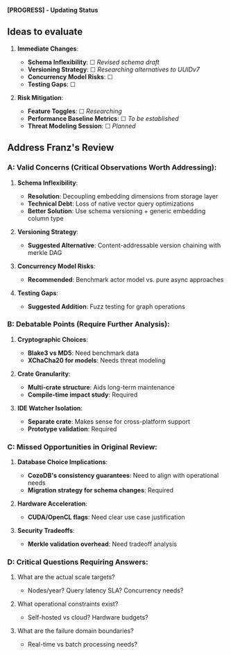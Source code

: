 **[PROGRESS] - Updating Status**

## Ideas to evaluate

1. **Immediate Changes**:
   - **Schema Inflexibility**: ☐ *Revised schema draft*
   - **Versioning Strategy**: ☐ *Researching alternatives to UUIDv7*
   - **Concurrency Model Risks**: ☐
   - **Testing Gaps**: ☐

2. **Risk Mitigation**:
   - **Feature Toggles**: ☐ *Researching*
   - **Performance Baseline Metrics**: ☐ *To be established*
   - **Threat Modeling Session**: ☐ *Planned*

## Address Franz's Review

### A: **Valid Concerns** (Critical Observations Worth Addressing):

1. **Schema Inflexibility**:
   - **Resolution**: Decoupling embedding dimensions from storage layer
   - **Technical Debt**: Loss of native vector query optimizations
   - **Better Solution**: Use schema versioning + generic embedding column type

2. **Versioning Strategy**:
   - **Suggested Alternative**: Content-addressable version chaining with merkle DAG

3. **Concurrency Model Risks**:
   - **Recommended**: Benchmark actor model vs. pure async approaches

4. **Testing Gaps**:
   - **Suggested Addition**: Fuzz testing for graph operations

### B: **Debatable Points** (Require Further Analysis):

1. **Cryptographic Choices**:
   - **Blake3 vs MD5**: Need benchmark data
   - **XChaCha20 for models**: Needs threat modeling

2. **Crate Granularity**:
   - **Multi-crate structure**: Aids long-term maintenance
   - **Compile-time impact study**: Required

3. **IDE Watcher Isolation**:
   - **Separate crate**: Makes sense for cross-platform support
   - **Prototype validation**: Required

### C: **Missed Opportunities** in Original Review:

1. **Database Choice Implications**:
   - **CozoDB's consistency guarantees**: Need to align with operational needs
   - **Migration strategy for schema changes**: Required

2. **Hardware Acceleration**:
   - **CUDA/OpenCL flags**: Need clear use case justification

3. **Security Tradeoffs**:
   - **Merkle validation overhead**: Need tradeoff analysis

### D: **Critical Questions Requiring Answers**:

1. What are the actual scale targets?
   - Nodes/year? Query latency SLA? Concurrency needs?

2. What operational constraints exist?
   - Self-hosted vs cloud? Hardware budgets?

3. What are the failure domain boundaries?
   - Real-time vs batch processing needs?
